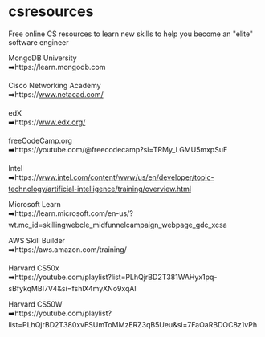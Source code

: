 # csresources
Free online CS resources to learn new skills to help you become an "elite" software engineer

MongoDB University <br>
➡️https://learn.mongodb.com

Cisco Networking Academy <br>
➡️https://www.netacad.com/

edX <br>
➡️https://www.edx.org/

freeCodeCamp.org <br>
➡️https://youtube.com/@freecodecamp?si=TRMy_LGMU5mxpSuF

Intel <br>
➡️https://www.intel.com/content/www/us/en/developer/topic-technology/artificial-intelligence/training/overview.html

Microsoft Learn <br>
➡️https://learn.microsoft.com/en-us/?wt.mc_id=skillingwebcle_midfunnelcampaign_webpage_gdc_xcsa

AWS Skill Builder <br>
➡️https://aws.amazon.com/training/

Harvard CS50x <br>
➡️https://youtube.com/playlist?list=PLhQjrBD2T381WAHyx1pq-sBfykqMBI7V4&si=fshlX4myXNo9xqAl

Harvard CS50W <br>
➡️https://youtube.com/playlist?list=PLhQjrBD2T380xvFSUmToMMzERZ3qB5Ueu&si=7FaOaRBDOC8z1vPh
